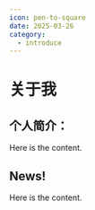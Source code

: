 ```yaml
---
icon: pen-to-square
date: 2025-03-26
category:
  - introduce
---
```


# 关于我

## 个人简介：

Here is the content.

## News!

Here is the content.
